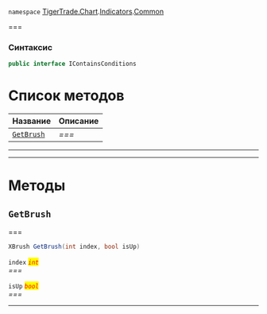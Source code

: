 
`namespace` [TigerTrade.Chart](../../../TigerTrade.Chart.md).[Indicators](../../../TigerTrade.Chart/Indicators.md).[Common](../../../TigerTrade.Chart/Indicators/Common.md)


===

### Синтаксис
```csharp
public interface IContainsConditions
```


# Список методов
| Название | Описание |
| --- | --- |
| [`GetBrush`](#method-getbrush) | *===* |





***  
***  
# Методы

## `GetBrush`<a href="method-getbrush" id="method-getbrush"></a>
===
```csharp
XBrush GetBrush(int index, bool isUp)
```

`index` <mark style="color:red;">*`int`*</mark>  
 *===*  

`isUp` <mark style="color:red;">*`bool`*</mark>  
 *===*  


***  

